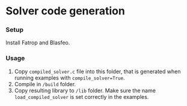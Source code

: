 # Solver code generation

### Setup

Install Fatrop and Blasfeo.

### Usage

1. Copy `compiled_solver.c` file into this folder, that is generated when running examples with `compile_solver=True`.
2. Compile in `/build` folder.
3. Copy resulting library to `/lib` folder. Make sure the name `load_compiled_solver` is set correctly in the examples.